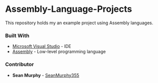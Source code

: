 # Assembly-Language-Projects
This repository holds my an example project using Assembly languages.

### Built With
* [Microsoft Visual Studio](https://visualstudio.microsoft.com/pl/) - IDE
* [Assembly](https://en.wikipedia.org/wiki/Assembly_language) - Low-level programming language


### Contributor

* **Sean Murphy** - [SeanMurphy355](https://github.com/Seanmurphy355)

##
